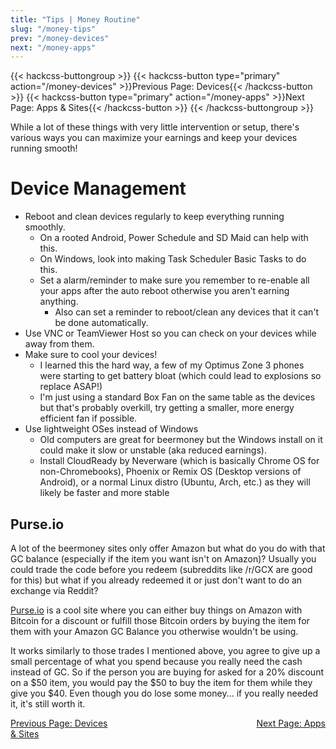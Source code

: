 ```yaml
---
title: "Tips | Money Routine"
slug: "/money-tips"
prev: "/money-devices"
next: "/money-apps"
---
```


{{< hackcss-buttongroup >}}
  {{< hackcss-button type="primary" action="/money-devices" >}}Previous Page: Devices{{< /hackcss-button >}}
  {{< hackcss-button type="primary" action="/money-apps" >}}Next Page: Apps & Sites{{< /hackcss-button >}}
{{< /hackcss-buttongroup >}}

While a lot of these things with very little intervention or setup, there's various ways you can maximize your earnings and keep your devices running smooth!

# Device Management
- Reboot and clean devices regularly to keep everything running smoothly.
   - On a rooted Android, Power Schedule and SD Maid can help with this.
   - On Windows, look into making Task Scheduler Basic Tasks to do this.
   - Set a alarm/reminder to make sure you remember to re-enable all your apps after the auto reboot otherwise you aren't earning anything.
      - Also can set a reminder to reboot/clean any devices that it can't be done automatically.
- Use VNC or TeamViewer Host so you can check on your devices while away from them.
- Make sure to cool your devices!
  - I learned this the hard way, a few of my Optimus Zone 3 phones were starting to get battery bloat (which could lead to explosions so replace ASAP!)
  - I'm just using a standard Box Fan on the same table as the devices but that's probably overkill, try getting a smaller, more energy efficient fan if possible.
- Use lightweight OSes instead of Windows
  - Old computers are great for beermoney but the Windows install on it could make it slow or unstable (aka reduced earnings).
  - Install CloudReady by Neverware (which is basically Chrome OS for non-Chromebooks), Phoenix or Remix OS (Desktop versions of Android), or a normal Linux distro (Ubuntu, Arch, etc.) as they will likely be faster and more stable

## Purse.io
A lot of the beermoney sites only offer Amazon but what do you do with that GC balance (especially if the item you want isn't on Amazon)? Usually you could trade the code before you redeem (subreddits like /r/GCX are good for this) but what if you already redeemed it or just don't want to do an exchange via Reddit?

[Purse.io](https://purse.io/?_r=pweKrg) is a cool site where you can either buy things on Amazon with Bitcoin for a discount or fulfill those Bitcoin orders by buying the item for them with your Amazon GC Balance you otherwise wouldn't be using.

It works similarly to those trades I mentioned above, you agree to give up a small percentage of what you spend because you really need the cash instead of GC. So if the person you are buying for asked for a 20% discount on a $50 item, you would pay the $50 to buy the item for them while they give you $40. Even though you do lose some money... if you really needed it, it's still worth it.

<span><a class="btn btn-primary" href="/money-devices" >Previous Page: Devices</a>&emsp;&emsp;&emsp;&emsp;&emsp;&emsp;&emsp;&emsp;&emsp;&emsp;&emsp;&emsp;&emsp;&emsp;&emsp;&emsp;&emsp;<a class="btn btn-primary" href="/money-apps" >Next Page: Apps & Sites</a></span>
